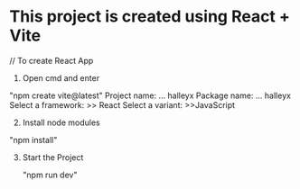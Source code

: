# This project is created using React + Vite

// To create React App

1. Open cmd and enter

  "npm create vite@latest"
  Project name: ... halleyx
  Package name: ... halleyx
  Select a framework: >> React
  Select a variant: >>JavaScript

2. Install node modules

  "npm install"

3. Start the Project

   "npm run dev"


   



